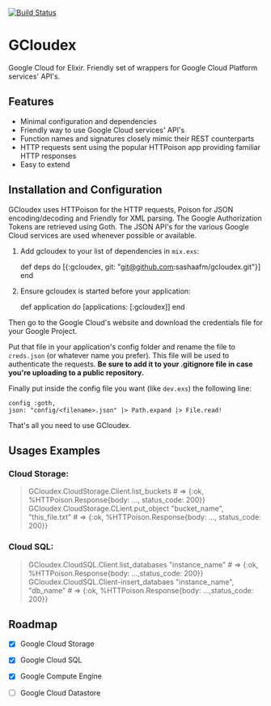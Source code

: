 [![Build Status](https://travis-ci.org/sashaafm/gcloudex.svg?branch=master)](https://travis-ci.org/sashaafm/gcloudex)
# GCloudex

 Google Cloud for Elixir.
 Friendly set of wrappers for Google Cloud Platform services' API's. 

## Features
- Minimal configuration and dependencies
- Friendly way to use Google Cloud services' API's
- Function names and signatures closely mimic their REST counterparts
- HTTP requests sent using the popular HTTPoison app providing familiar HTTP responses
- Easy to extend
  
## Installation and Configuration

GCloudex uses HTTPoison for the HTTP requests, Poison for JSON encoding/decoding and Friendly for XML parsing. The Google Authorization Tokens are retrieved using Goth. The JSON API's for the various Google Cloud services are used whenever possible or available. 

  1. Add gcloudex to your list of dependencies in `mix.exs`:

        def deps do
          [{:gcloudex, git: "git@github.com:sashaafm/gcloudex.git"}]
        end

  2. Ensure gcloudex is started before your application:

        def application do
          [applications: [:gcloudex]]
        end

Then go to the Google Cloud's website and download the credentials file for your Google Project. 

Put that file in your application's config folder and rename the file to 
`creds.json` (or whatever name you prefer). This file will be used to authenticate the requests. **Be sure to add it to your .gitignore file in case you're uploading to a public repository.**

Finally put inside the config file you want (like `dev.exs`) the following line:

    config :goth, 
    json: "config/<filename>.json" |> Path.expand |> File.read!

That's all you need to use GCloudex.

## Usages Examples        
### Cloud Storage:
> GCloudex.CloudStorage.Client.list_buckets # => {:ok, %HTTPoison.Response{body: ..., status_code: 200}}
> GCloudex.CloudStorage.CLient.put_object "bucket_name", "this_file.txt" # => {:ok, %HTTPoison.Response{body: ..., status_code: 200}}        

### Cloud SQL:
> GCloudex.CloudSQL.Client.list_databases "instance_name" # => {:ok, %HTTPoison.Response{body: ...,status_code: 200}}
> GCloudex.CloudSQL.Client-insert_databaes "instance_name", "db_name" # => {:ok, %HTTPoison.Response{body: ...,status_code: 200}}

## Roadmap

 - [x] Google Cloud Storage
 - [x] Google Cloud SQL
 - [x] Google Compute Engine
 - [ ] Google Cloud Datastore


